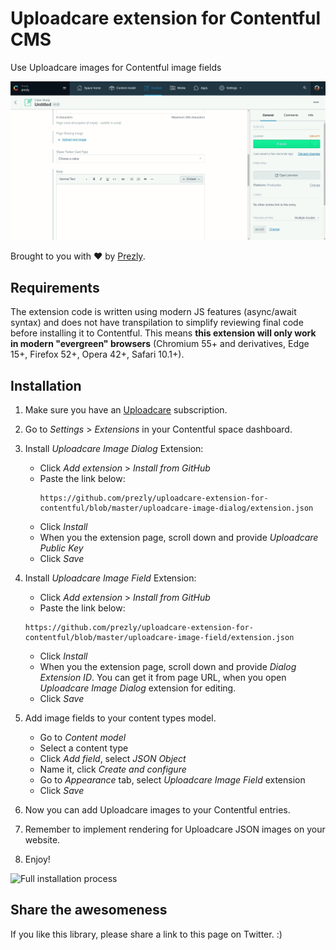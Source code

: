 # Uploadcare extension for Contentful CMS

Use Uploadcare images for Contentful image fields

<img src="./docs/image-field-uploading-demo.gif" alt="Content field uploading image demo">

Brought to you with ❤️ by [Prezly](https://www.prezly.com/?utm_source=github&utm_campaign=uploadcare-extension-for-contentful).


## Requirements

The extension code is written using modern JS features (async/await syntax) and does not have transpilation to simplify reviewing final code before installing it to Contentful. This means **this extension will only work in modern "evergreen" browsers** (Chromium 55+ and derivatives, Edge 15+, Firefox 52+, Opera 42+, Safari 10.1+).



## Installation

1. Make sure you have an [Uploadcare](https://uploadcare.com/) subscription.

2. Go to *Settings* > *Extensions* in your Contentful space dashboard.

3. Install *Uploadcare Image Dialog* Extension:

   - Click *Add extension* > *Install from GitHub*
   - Paste the link below:
     ```
     https://github.com/prezly/uploadcare-extension-for-contentful/blob/master/uploadcare-image-dialog/extension.json
     ```
   - Click *Install*
   - When you the extension page, scroll down and provide *Uploadcare Public Key*
   - Click *Save*
   
4. Install *Uploadcare Image Field* Extension:

   - Click *Add extension* > *Install from GitHub*
   - Paste the link below:
    ```
    https://github.com/prezly/uploadcare-extension-for-contentful/blob/master/uploadcare-image-field/extension.json
    ```
   - Click *Install*
   - When you the extension page, scroll down and provide *Dialog Extension ID*.
     You can get it from page URL, when you open *Uploadcare Image Dialog* extension for editing.
   - Click *Save*

5. Add image fields to your content types model.  
   
   - Go to *Content model*
   - Select a content type
   - Click *Add field*, select *JSON Object*
   - Name it, click *Create and configure*
   - Go to *Appearance* tab, select *Uploadcare Image Field* extension
   - Click *Save*
    
6. Now you can add Uploadcare images to your Contentful entries.

7. Remember to implement rendering for Uploadcare JSON images on your website.

8. Enjoy!

<img src="./docs/full-installation-process-demo.gif" alt="Full installation process">

## Share the awesomeness

If you like this library, please share a link to this page on Twitter. :) 
